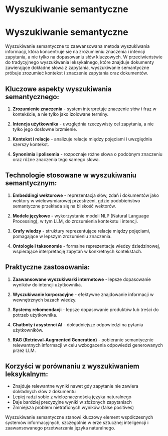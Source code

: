 # Wyszukiwanie semantyczne
# Wyszukiwanie semantyczne

Wyszukiwanie semantyczne to zaawansowana metoda wyszukiwania informacji, która koncentruje się na zrozumieniu znaczenia i intencji zapytania, a nie tylko na dopasowaniu słów kluczowych. W przeciwieństwie do tradycyjnego wyszukiwania leksykalnego, które znajduje dokumenty zawierające dokładne słowa z zapytania, wyszukiwanie semantyczne próbuje zrozumieć kontekst i znaczenie zapytania oraz dokumentów.

## Kluczowe aspekty wyszukiwania semantycznego:

1. **Zrozumienie znaczenia** - system interpretuje znaczenie słów i fraz w kontekście, a nie tylko jako izolowane terminy.

2. **Intencja użytkownika** - uwzględnia rzeczywisty cel zapytania, a nie tylko jego dosłowne brzmienie.

3. **Kontekst i relacje** - analizuje relacje między pojęciami i uwzględnia szerszy kontekst.

4. **Synonimia i polisemia** - rozpoznaje różne słowa o podobnym znaczeniu oraz różne znaczenia tego samego słowa.

## Technologie stosowane w wyszukiwaniu semantycznym:

1. **Embeddingi wektorowe** - reprezentacja słów, zdań i dokumentów jako wektory w wielowymiarowej przestrzeni, gdzie podobieństwo semantyczne przekłada się na bliskość wektorów.

2. **Modele językowe** - wykorzystanie modeli NLP (Natural Language Processing), w tym LLM, do zrozumienia kontekstu i intencji.

3. **Grafy wiedzy** - struktury reprezentujące relacje między pojęciami, pomagające w lepszym zrozumieniu znaczenia.

4. **Ontologie i taksonomie** - formalne reprezentacje wiedzy dziedzinowej, wspierające interpretację zapytań w konkretnych kontekstach.

## Praktyczne zastosowania:

1. **Zaawansowane wyszukiwarki internetowe** - lepsze dopasowanie wyników do intencji użytkownika.

2. **Wyszukiwanie korporacyjne** - efektywne znajdowanie informacji w wewnętrznych bazach wiedzy.

3. **Systemy rekomendacji** - lepsze dopasowanie produktów lub treści do potrzeb użytkownika.

4. **Chatboty i asystenci AI** - dokładniejsze odpowiedzi na pytania użytkowników.

5. **RAG (Retrieval-Augmented Generation)** - pobieranie semantycznie relewantnych informacji w celu wzbogacenia odpowiedzi generowanych przez LLM.

## Korzyści w porównaniu z wyszukiwaniem leksykalnym:

- Znajduje relewantne wyniki nawet gdy zapytanie nie zawiera dokładnych słów z dokumentu
- Lepiej radzi sobie z wieloznacznością języka naturalnego
- Daje bardziej precyzyjne wyniki w złożonych zapytaniach
- Zmniejsza problem nietrafionych wyników (false positives)

Wyszukiwanie semantyczne stanowi kluczowy element współczesnych systemów informacyjnych, szczególnie w erze sztucznej inteligencji i zaawansowanego przetwarzania języka naturalnego.

